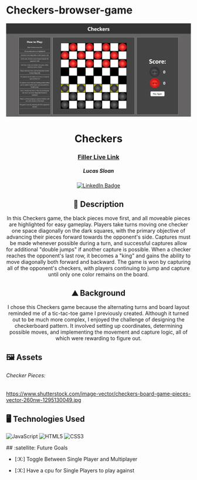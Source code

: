 # Checkers-browser-game
<div id="header" align="center">

  ![Checkers Board](images/checkers-board.png)

</div>

<div id="description" align="center">

  # Checkers

  ### [Filler Live Link](https://github.com/Lucas-Sloan/checkers-browser-game)

  ##### Lucas Sloan

  [![LinkedIn Badge](https://img.shields.io/badge/-@amarpan-blue?style=flat&logo=Linkedin&logoColor=black)](www.linkedin.com/in/lucas-sloan-892802211)

  ## :pencil: Description

 In this Checkers game, the black pieces move first, and all moveable pieces are highlighted for easy gameplay. Players take turns moving one checker one space diagonally on the dark squares, with the primary objective of advancing their pieces forward towards the opponent's side. Captures must be made whenever possible during a turn, and successful captures allow for additional "double jumps" if another capture is possible. When a checker reaches the opponent's last row, it becomes a "king" and gains the ability to move diagonally both forward and backward. The game is won by capturing all of the opponent's checkers, with players continuing to jump and capture until only one color remains on the board.

 ## :mountain: Background

 I chose this Checkers game because the alternating turns and board layout reminded me of a tic-tac-toe game I previously created. Although it turned out to be much more complex, I enjoyed the challenge of designing the checkerboard pattern. It involved setting up coordinates, determining possible moves, and implementing the movement and capture logic, all of which were rewarding to figure out.

</div>


<div>

## :framed_picture: Assets
######  Checker Pieces:
https://www.shutterstock.com/image-vector/checkers-board-game-pieces-vector-260nw-1295130049.jpg

## :desktop_computer: Technologies Used
![JavaScript](https://img.shields.io/badge/-JavaScript-05122A?style=flat&logo=javascript)
![HTML5](https://img.shields.io/badge/-HTML5-05122A?style=flat&logo=html5)
![CSS3](https://img.shields.io/badge/-CSS-05122A?style=flat&logo=css3)
</div>

<div>
## :satellite: Future Goals

- [:X:] Toggle Between Single Player and Multiplayer

- [:X:] Have a cpu for Single Players to play against

</div>